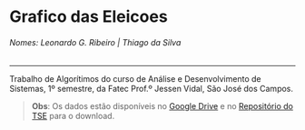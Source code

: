 # Grafico das Eleicoes
###### Nomes: *Leonardo G. Ribeiro* | *Thiago da Silva*

---
Trabalho de Algorítimos do curso de Análise e Desenvolvimento de Sistemas, 1º semestre, da Fatec Prof.º Jessen Vidal, São José dos Campos.


> **Obs**: Os dados estão disponíveis no [Google Drive](https://drive.google.com/drive/folders/1l0VWbXVraiABgSfH__MjIB1YjpWqO6mL?usp=sharing) e no [Repositório do TSE](https://www.tse.jus.br/eleicoes/estatisticas/repositorio-de-dados-eleitorais-1) para o download.

